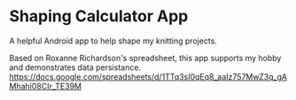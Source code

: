 # Shaping Calculator App

A helpful Android app to help shape my knitting projects.

Based on Roxanne Richardson's spreadsheet, this app supports my hobby and demonstrates data persistance.
https://docs.google.com/spreadsheets/d/1TTq3sI0qEq8_aaIz757MwZ3q_gAMhahi08CIr_TE39M
